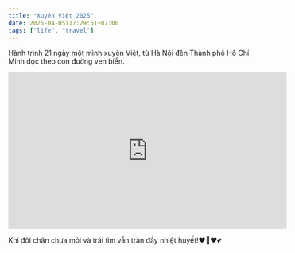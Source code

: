 ```yaml
---
title: "Xuyên Việt 2025"
date: 2025-04-05T17:29:51+07:00
tags: ["life", "travel"]
---
```


Hành trình 21 ngày một mình xuyên Việt, từ Hà Nội đến Thành phố Hồ Chí Minh dọc theo con đường ven biển.

<iframe width="560" height="315" src="https://www.youtube.com/embed/HjRp0UJY0YI" frameborder="0" allow="accelerometer; autoplay; clipboard-write; encrypted-media; gyroscope; picture-in-picture" allowfullscreen></iframe>

Khi đôi chân chưa mỏi và trái tim vẫn tràn đầy nhiệt huyết!❤️‍🔥❤️💕
